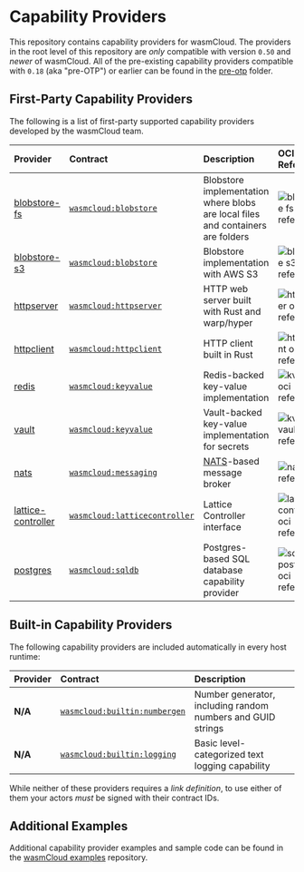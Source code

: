 # Capability Providers

This repository contains capability providers for wasmCloud. The providers 
in the root level of this repository are _only_ compatible with version `0.50`
and _newer_ of wasmCloud. All of the pre-existing capability providers compatible
with `0.18` (aka "pre-OTP") or earlier can be found in the [pre-otp](./pre-otp) folder.

## First-Party Capability Providers
The following is a list of first-party supported capability providers developed by the
wasmCloud team.

| Provider | Contract | Description | OCI Reference <img style="width: 300px" align="right" />  |
| :--- | :--- | :--- | :--- |
| [blobstore-fs](./blobstore-fs) | [`wasmcloud:blobstore`](https://github.com/wasmCloud/interfaces/tree/main/blobstore-fs) | Blobstore implementation where blobs are local files and containers are folders | ![blobstore fs oci reference](https://img.shields.io/endpoint?url=https%3A%2F%2Fproud-bird-4896.cosmonic.io%2Fblobstore-fs)
| [blobstore-s3](./blobstore-s3) | [`wasmcloud:blobstore`](https://github.com/wasmCloud/interfaces/tree/main/blobstore-s3) | Blobstore implementation with AWS S3 | ![blobstore s3 oci reference](https://img.shields.io/endpoint?url=https%3A%2F%2Fproud-bird-4896.cosmonic.io%2Fblobstore-s3)
| [httpserver](./httpserver-rs) | [`wasmcloud:httpserver`](https://github.com/wasmCloud/interfaces/tree/main/httpserver) | HTTP web server built with Rust and warp/hyper | ![httpserver oci reference](https://img.shields.io/endpoint?url=https%3A%2F%2Fproud-bird-4896.cosmonic.io%2Fhttpserver)
| [httpclient](./httpclient) | [`wasmcloud:httpclient`](https://github.com/wasmCloud/interfaces/tree/main/httpclient) | HTTP client built in Rust |  ![httpclient oci reference](https://img.shields.io/endpoint?url=https%3A%2F%2Fproud-bird-4896.cosmonic.io%2Fhttpclient)
| [redis](./kvredis) | [`wasmcloud:keyvalue`](https://github.com/wasmCloud/interfaces/tree/main/keyvalue) | Redis-backed key-value implementation | ![kvredis oci reference](https://img.shields.io/endpoint?url=https%3A%2F%2Fproud-bird-4896.cosmonic.io%2Fkvredis)
| [vault](./kv-vault) | [`wasmcloud:keyvalue`](https://github.com/wasmCloud/interfaces/tree/main/keyvalue) | Vault-backed key-value implementation for secrets | ![kv-vault oci reference](https://img.shields.io/endpoint?url=https%3A%2F%2Fproud-bird-4896.cosmonic.io%2Fkv-vault)
| [nats](./nats) | [`wasmcloud:messaging`](https://github.com/wasmCloud/interfaces/tree/main/messaging) | [NATS](https://nats.io)-based message broker | ![nats oci reference](https://img.shields.io/endpoint?url=https%3A%2F%2Fproud-bird-4896.cosmonic.io%2Fnats_messaging)
| [lattice-controller](./lattice-controller) | [`wasmcloud:latticecontroller`](https://github.com/wasmCloud/interfaces/tree/main/lattice-controller) | Lattice Controller interface | ![lattice-controller oci reference](https://img.shields.io/endpoint?url=https%3A%2F%2Fproud-bird-4896.cosmonic.io%2Flattice-controller)
| [postgres](./sqldb-postgres) | [`wasmcloud:sqldb`](https://github.com/wasmCloud/interfaces/tree/main/sqldb) | Postgres-based SQL database capability provider | ![sqldb-postgres oci reference](https://img.shields.io/endpoint?url=https%3A%2F%2Fproud-bird-4896.cosmonic.io%2Fsqldb-postgres)

## Built-in Capability Providers
The following capability providers are included automatically in every host runtime:

| Provider | Contract | Description |
| :--- | :--- | :--- |
| **N/A** | [`wasmcloud:builtin:numbergen`](https://github.com/wasmCloud/interfaces/tree/main/numbergen) | Number generator, including random numbers and GUID strings |
| **N/A** | [`wasmcloud:builtin:logging`](https://github.com/wasmCloud/interfaces/tree/main/logging) | Basic level-categorized text logging capability |

While neither of these providers requires a _link definition_, to use either of them your actors _must_ be signed with their contract IDs.

## Additional Examples
Additional capability provider examples and sample code can be found in the [wasmCloud examples](https://github.com/wasmCloud/examples) repository.
